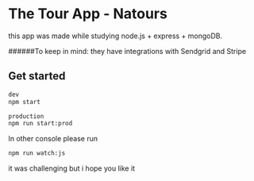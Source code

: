 # The Tour App - Natours

this app was made while studying node.js + express + mongoDB.

######To keep in mind: 
they have integrations with Sendgrid and Stripe

## Get started
```bash
dev
npm start

production
npm run start:prod
```
In other console please run
```bash
npm run watch:js
```
it was challenging but i hope you like it
